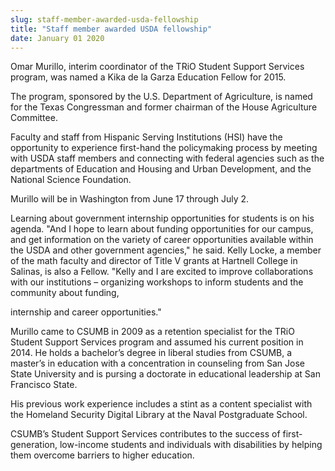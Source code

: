 ```yaml
---
slug: staff-member-awarded-usda-fellowship
title: "Staff member awarded USDA fellowship"
date: January 01 2020
---
```


 
<p>
  Omar Murillo, interim coordinator of the TRiO Student Support Services
  program, was named a Kika de la Garza Education Fellow for 2015.
</p>
<p>
  The program, sponsored by the U.S. Department of Agriculture, is named for the
  Texas Congressman and former chairman of the House Agriculture Committee.
</p>
<p>
  Faculty and staff from Hispanic Serving Institutions &#40;HSI&#41; have the
  opportunity to experience first&#45;hand the policymaking process by meeting
  with USDA staff members and connecting with federal agencies such as the
  departments of Education and Housing and Urban Development, and the National
  Science Foundation.
</p>
<p>Murillo will be in Washington from June 17 through July 2.</p>
<p>
  Learning about government internship opportunities for students is on his
  agenda. "And I hope to learn about funding opportunities for our campus, and
  get information on the variety of career opportunities available within the
  USDA and other government agencies," he said. Kelly Locke, a member of the
  math faculty and director of Title V grants at Hartnell College in Salinas, is
  also a Fellow. "Kelly and I are excited to improve collaborations with our
  institutions – organizing workshops to inform students and the community about
  funding,
</p>
<p>internship and career opportunities."</p>
<p>
  Murillo came to CSUMB in 2009 as a retention specialist for the TRiO Student
  Support Services program and assumed his current position in 2014. He holds a
  bachelor’s degree in liberal studies from CSUMB, a master’s in education with
  a concentration in counseling from San Jose State University and is pursing a
  doctorate in educational leadership at San Francisco State.
</p>
<p>
  His previous work experience includes a stint as a content specialist with the
  Homeland Security Digital Library at the Naval Postgraduate School.
</p>
<p>
  CSUMB’s Student Support Services contributes to the success of
  first&#45;generation, low&#45;income students and individuals with
  disabilities by helping them overcome barriers to higher education.
</p>
 
